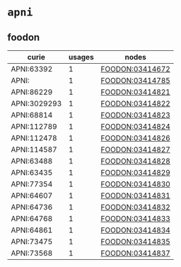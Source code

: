 # `apni`

## foodon

| curie        |   usages | nodes                                                             |
|--------------|----------|-------------------------------------------------------------------|
| APNI:63392   |        1 | [FOODON:03414672](http://purl.obolibrary.org/obo/FOODON_03414672) |
| APNI:        |        1 | [FOODON:03414785](http://purl.obolibrary.org/obo/FOODON_03414785) |
| APNI:86229   |        1 | [FOODON:03414821](http://purl.obolibrary.org/obo/FOODON_03414821) |
| APNI:3029293 |        1 | [FOODON:03414822](http://purl.obolibrary.org/obo/FOODON_03414822) |
| APNI:68814   |        1 | [FOODON:03414823](http://purl.obolibrary.org/obo/FOODON_03414823) |
| APNI:112789  |        1 | [FOODON:03414824](http://purl.obolibrary.org/obo/FOODON_03414824) |
| APNI:112478  |        1 | [FOODON:03414826](http://purl.obolibrary.org/obo/FOODON_03414826) |
| APNI:114587  |        1 | [FOODON:03414827](http://purl.obolibrary.org/obo/FOODON_03414827) |
| APNI:63488   |        1 | [FOODON:03414828](http://purl.obolibrary.org/obo/FOODON_03414828) |
| APNI:63435   |        1 | [FOODON:03414829](http://purl.obolibrary.org/obo/FOODON_03414829) |
| APNI:77354   |        1 | [FOODON:03414830](http://purl.obolibrary.org/obo/FOODON_03414830) |
| APNI:64607   |        1 | [FOODON:03414831](http://purl.obolibrary.org/obo/FOODON_03414831) |
| APNI:64736   |        1 | [FOODON:03414832](http://purl.obolibrary.org/obo/FOODON_03414832) |
| APNI:64768   |        1 | [FOODON:03414833](http://purl.obolibrary.org/obo/FOODON_03414833) |
| APNI:64861   |        1 | [FOODON:03414834](http://purl.obolibrary.org/obo/FOODON_03414834) |
| APNI:73475   |        1 | [FOODON:03414835](http://purl.obolibrary.org/obo/FOODON_03414835) |
| APNI:73568   |        1 | [FOODON:03414837](http://purl.obolibrary.org/obo/FOODON_03414837) |

